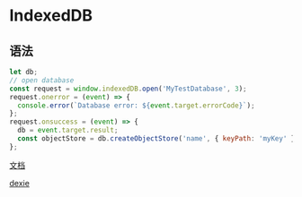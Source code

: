 # IndexedDB

## 语法

```js
let db;
// open database
const request = window.indexedDB.open('MyTestDatabase', 3);
request.onerror = (event) => {
  console.error(`Database error: ${event.target.errorCode}`);
};
request.onsuccess = (event) => {
  db = event.target.result;
  const objectStore = db.createObjectStore('name', { keyPath: 'myKey' });
};
```

[文档](https://developer.mozilla.org/en-US/docs/Web/API/IndexedDB_API/Using_IndexedDB)

[dexie](https://www.npmjs.com/package/dexie)
